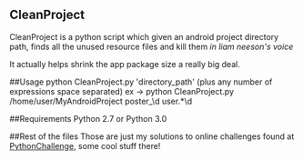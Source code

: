 ## CleanProject

CleanProject is a python script which given an android project directory path, finds all the unused resource files and kill them *in liam neeson's voice*

It actually helps shrink the app package size a really big deal.

##Usage
python CleanProject.py \'directory_path\' (plus any number of expressions space separated)
ex -> python CleanProject.py /home/user/MyAndroidProject poster\_\d user.*\d


##Requirements
Python 2.7 or Python 3.0

##Rest of the files
Those are just my solutions to online challenges found at [PythonChallenge](http://www.pythonchallenge.com/), some cool stuff there!
